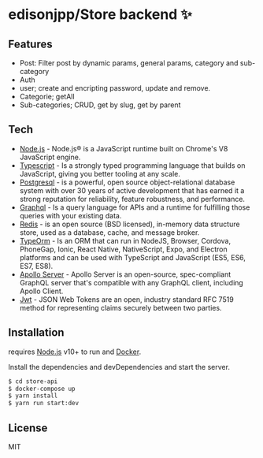 # edisonjpp/Store backend ✨

## Features

- Post: Filter post by dynamic params, general params, category and sub-category
- Auth
- user; create and encripting password, update and remove.
- Categorie; getAll
- Sub-categories; CRUD, get by slug, get by parent

## Tech

- [Node.js] - Node.js® is a JavaScript runtime built on Chrome's V8 JavaScript engine.
- [Typescript] - Is a strongly typed programming language that builds on JavaScript, giving you better tooling at any scale.
- [Postgresql] - is a powerful, open source object-relational database system with over 30 years of active development that has earned it a strong reputation for reliability, feature robustness, and performance.
- [Graphql] - Is a query language for APIs and a runtime for fulfilling those queries with your existing data.
- [Redis] - is an open source (BSD licensed), in-memory data structure store, used as a database, cache, and message broker.
- [TypeOrm] - Is an ORM that can run in NodeJS, Browser, Cordova, PhoneGap, Ionic, React Native, NativeScript, Expo, and Electron platforms and can be used with TypeScript and JavaScript (ES5, ES6, ES7, ES8).
- [Apollo Server] - Apollo Server is an open-source, spec-compliant GraphQL server that's compatible with any GraphQL client, including Apollo Client.
- [Jwt] - JSON Web Tokens are an open, industry standard RFC 7519 method for representing claims securely between two parties.

## Installation

requires [Node.js](https://nodejs.org/) v10+ to run and [Docker].

Install the dependencies and devDependencies and start the server.

```sh
$ cd store-api
$ docker-compose up
$ yarn install
$ yarn run start:dev
```

## License

MIT

[node.js]: http://nodejs.org
[typescript]: https://www.typescriptlang.org
[postgresql]: https://www.postgresql.org
[typeorm]: https://typeorm.io/
[apollo server]: https://www.apollographql.com/docs/apollo-server
[redis]: https://redis.io
[graphql]: https://graphql.org
[jwt]: https://jwt.io/
[docker]: https://www.docker.com/
